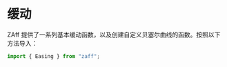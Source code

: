 # 缓动

ZAff 提供了一系列基本缓动函数，以及创建自定义贝塞尔曲线的函数。按照以下方法导入：

```javascript
import { Easing } from "zaff";
```
